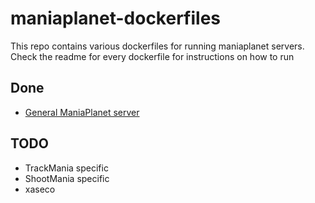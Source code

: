 # maniaplanet-dockerfiles

This repo contains various dockerfiles for running maniaplanet servers.  
Check the readme for every dockerfile for instructions on how to run

## Done

* [General ManiaPlanet server](maniaplanet)

## TODO

* TrackMania specific
* ShootMania specific
* xaseco
